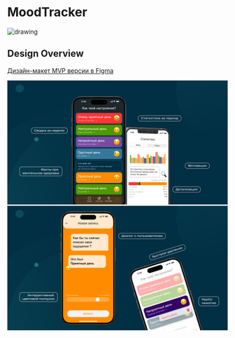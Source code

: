 # MoodTracker 

<img src="https://github.com/prokyhouse/moodTracker/blob/develop/Resources/introduction.png" alt="drawing"/>

## Design Overview

[Дизайн-макет MVP версии в Figma](https://www.figma.com/design/XtafE7p2Tv74pHZEmE3Wav/%F0%9F%A4%A9-MoodTracker?node-id=21-2298&t=xieiWGAsZ8UaS5BY-1)

<img src="https://github.com/prokyhouse/moodTracker/blob/develop/Resources/demo_1.png" alt="drawing"/>

<img src="https://github.com/prokyhouse/moodTracker/blob/develop/Resources/demo_2.png" alt="drawing"/>
